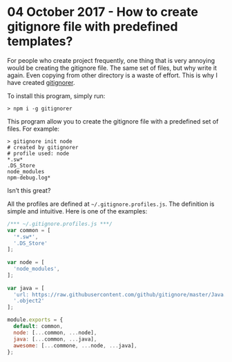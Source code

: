 # 04 October 2017 - How to create gitignore file with predefined templates?
For people who create project frequently, one thing that is very annoying would be creating the gitignore file. The same set of files, but why write it again. Even copying from other directory is a waste of effort. This is why I have created [gitignorer](https://www.npmjs.com/package/gitignorer).

To install this program, simply run:
```
> npm i -g gitignorer
```

This program allow you to create the gitignore file with a predefined set of files. For example:

```
> gitignore init node
# created by gitignorer
# profile used: node
*.sw*
.DS_Store
node_modules
npm-debug.log*
```

Isn’t this great?

All the profiles are defined at `~/.gitignore.profiles.js`. The definition is simple and intuitive. Here is one of the examples:

```javascript
/*** ~/.gitignore.profiles.js ***/
var common = [
  '*.sw*',
  '.DS_Store'
];
 
var node = [
  'node_modules',
];
 
var java = [
  'url: https://raw.githubusercontent.com/github/gitignore/master/Java.gitignore',
  '.object2'
];

module.exports = {
  default: common,
  node: [...common, ...node],
  java: [...common, ...java],
  awesome: [...commone, ...node, ...java],
};
```
